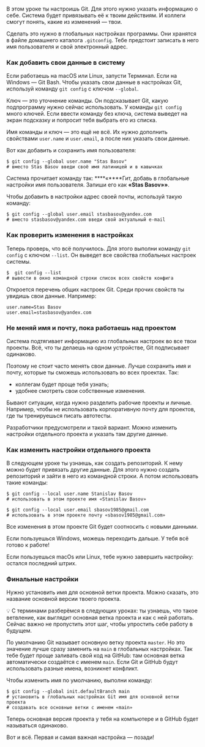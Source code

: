 В этом уроке ты настроишь Git. Для этого нужно указать информацию о себе. Система будет привязывать её к твоим действиям. И коллеги смогут понять, какие из изменений — твои.

Сделать это нужно в глобальных настройках программы. Они хранятся в файле домашнего каталога `.gitconfig`. Тебе предстоит записать в него имя пользователя и свой электронный адрес.


### Как добавить свои данные в систему

Если работаешь на macOS или Linux, запусти Терминал. Если на Windows — Git Bash. Чтобы указать свои данные в настройках Git, используй команду `git config` с ключом `--global`.

Ключ — это уточнение команды. Он подсказывает Git, какую подпрограмму нужно сейчас использовать. У команды `git config` много ключей. Если ввести команду без ключа, система выведет на экран подсказку и попросит тебя выбрать его из списка.

Имя команды и ключ — это ещё не всё. Их нужно дополнить свойствами `user.name` и `user.email`, а после них указать свои данные.

Вот как добавить и сохранить имя пользователя:
```
$ git config --global user.name "Stas Basov" 
# вместо Stas Basov введи своё имя латиницей и в кавычках 
```

Система прочитает команду так: ****«****Гит, добавь в глобальные настройки имя пользователя. Запиши его как ****«****Stas Basov****»»****.

Чтобы добавить в настройки адрес своей почты, используй такую команду:
```
$ git config --global user.email stasbasov@yandex.com
# вместо stasbasov@yandex.com введи свой актуальный e-mail 
```


### Как проверить изменения в настройках

Теперь проверь, что всё получилось. Для этого выполни команду `git config` с ключом `--list`. Он выведет все свойства глобальных настроек системы.
```
$  git config --list
# вывести в окно командной строки список всех свойств конфига 
```

Откроется перечень общих настроек Git. Среди прочих свойств ты увидишь свои данные. Например:
```
user.name=Stas Basov
user.email=stasbasov@yandex.com 
```


### Не меняй имя и почту, пока работаешь над проектом

Система подтягивает информацию из глобальных настроек во все твои проекты. Всё, что ты делаешь на одном устройстве, Git подписывает одинаково.

Поэтому не стоит часто менять свои данные. Лучше сохранить имя и почту, которые ты сможешь использовать во всех проектах. Так:

- коллегам будет проще тебя узнать;
- удобнее смотреть свои собственные изменения.

Бывают ситуации, когда нужно разделить рабочие проекты и личные. Например, чтобы не использовать корпоративную почту для проектов, где ты тренируешься писать автотесты.

Разработчики предусмотрели и такой вариант. Можно изменить настройки отдельного проекта и указать там другие данные.


### Как изменить настройки отдельного проекта

В следующем уроке ты узнаешь, как создать репозиторий. К нему можно будет привязать другие данные. Для этого нужно создать репозиторий и зайти в него из командной строки. А потом использовать такие команды:
```
$ git config --local user.name Stanislav Basov
# использовать в этом проекте имя «Stanislav Basov»

$ git config --local user.email sbasov1985@gmail.com
# использовать в этом проекте почту «sbasov1985@gmail.com» 
```

Все изменения в этом проекте Git будет соотносить с новыми данными.

Если пользуешься Windows, можешь переходить дальше. У тебя всё готово к работе!

Если пользуешься maсOs или Linux, тебе нужно завершить настройку: остался последний штрих.

### Финальные настройки

Нужно установить имя для основной ветки проекта. Можно сказать, это название основной версии твоего проекта.

💡 С терминами разберёмся в следующих уроках: ты узнаешь, что такое ветвление, как выглядит основная ветка проекта и как с ней работать. Сейчас важно не пропустить этот шаг, чтобы упростить себе работу в будущем.

По умолчанию Git называет основную ветку проекта `master`. Но это значение лучше сразу заменить на `main` в глобальных настройках. Так тебе будет проще заливать свой код на GitHub: там основная ветка автоматически создаётся с именем `main`. Если Git и GitHub будут использовать разные имена, возникнет конфликт.

Чтобы изменить имя по умолчанию, выполни команду:
```
$ git config --global init.defaultBranch main
# установить в глобальных настройках Git имя для основной ветки проекта
# создавать все основные ветки с именем «main» 
```

Теперь основная версия проекта у тебя на компьютере и в GitHub будет называться одинаково.

Вот и всё. Первая и самая важная настройка — позади!